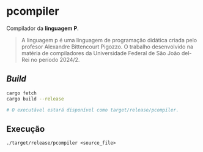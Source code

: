 # pcompiler

Compilador da **linguagem P**.

> A linguagem p é uma linguagem de programação didática criada pelo profesor 
Alexandre Bittencourt Pigozzo. O trabalho desenvolvido na matéria de compiladores 
da Universidade Federal de São João del-Rei no período 2024/2.

## *Build*

```bash
cargo fetch
cargo build --release

# O executável estará disponível como target/release/pcompiler.
```

## Execução

```
./target/release/pcompiler <source_file>
```
